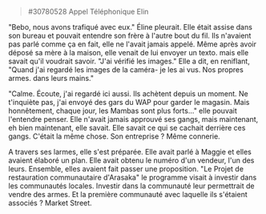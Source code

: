 > #30780528 Appel Téléphonique Elin  
  
"Bebo, nous avons trafiqué avec eux." Éline pleurait. Elle était assise dans son bureau et pouvait entendre son frère à l'autre bout du fil. Ils n'avaient pas parlé comme ça en fait, elle ne l'avait jamais appelé. Même après avoir déposé sa mère à la maison, elle venait de lui envoyer un texto. mais elle savait qu'il voudrait savoir. "J'ai vérifié les images." Elle a dit, en reniflant, "Quand j'ai regardé les images de la caméra- je les ai vus. Nos propres armes. dans leurs mains."
  
"Calme. Écoute, j'ai regardé ici aussi. Ils achètent depuis un moment. Ne t'inquiète pas, j'ai envoyé des gars du WAP pour garder le magasin. Mais honnêtement, chaque jour, les Mambas sont plus forts..." elle pouvait l'entendre penser. Elle n'avait jamais approuvé ses gangs, mais maintenant, eh bien maintenant, elle savait. Elle savait ce qui se cachait derrière ces gangs. C'était la même chose. Son entreprise ? Même connerie.
  
A travers ses larmes, elle s'est préparée. Elle avait parlé à Maggie et elles avaient élaboré un plan. Elle avait obtenu le numéro d'un vendeur, l'un des leurs. Ensemble, elles avaient fait passer une proposition. "Le Projet de restauration communautaire d'Arasaka" le programme visait à investir dans les communautés locales. Investir dans la communauté leur permettrait de vendre des armes. Et la première communauté avec laquelle ils s'étaient associés ? Market Street.
